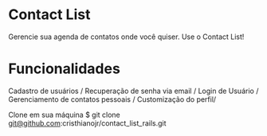 # Contact List
Gerencie sua agenda de contatos onde você quiser. Use o Contact List!


# Funcionalidades

Cadastro de usuários /
Recuperação de senha via email /
Login de Usuário /
Gerenciamento de contatos pessoais /
Customização do perfil/

Clone em sua máquina
$ git clone git@github.com:cristhianojr/contact_list_rails.git

